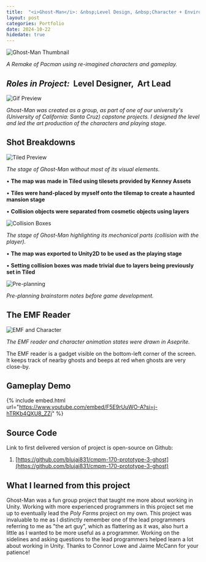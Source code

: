 ```yaml
---
title:  "<i>Ghost-Man</i>: &nbsp;Level Design, &nbsp;Character + Environment Art - <i>Oct 2024</i>"
layout: post
categories: Portfolio
date: 2024-10-22
hidedate: true
---
```


![Ghost-Man Thumbnail](https://isaacwkm.github.io/assets/images/2024-12-26-Ghost-Man/Thumbnail2HQ.png)


*A Remake of Pacman using re-imagined characters and gameplay.*
## *Roles in Project:* &nbsp;Level Designer, &nbsp;Art Lead

![Gif Preview](https://isaacwkm.github.io/assets/images/2024-12-26-Ghost-Man/thumbnailGifNew.gif)

*Ghost-Man was created as a group, as part of one of our university's (University of California: Santa Cruz) capstone projects. I designed the level and led the art production of the characters and playing stage.*

## Shot Breakdowns

![Tiled Preview](https://isaacwkm.github.io/assets/images/2024-12-26-Ghost-Man/tiledPreview.png)

*The stage of Ghost-Man without most of its visual elements.*

• <strong>The map was made in Tiled using tilesets provided by Kenney Assets</strong>

• <strong>Tiles were hand-placed by myself onto the tilemap to create a haunted mansion stage</strong>

• <strong>Collision objects were separated from cosmetic objects using layers</strong>

![Collision Boxes](https://isaacwkm.github.io/assets/images/2024-12-26-Ghost-Man/collision.png)

*The stage of Ghost-Man highlighting its mechanical parts (collision with the player).*

• <strong>The map was exported to Unity2D to be used as the playing stage</strong>

• <strong>Setting collision boxes was made trivial due to layers being previously set in Tiled</strong>

![Pre-planning](https://isaacwkm.github.io/assets/images/2024-12-26-Ghost-Man/preplanning.png)

*Pre-planning brainstorm notes before game development.*

## The EMF Reader

![EMF and Character](https://isaacwkm.github.io/assets/images/2024-12-26-Ghost-Man/spriteAnimationsGhostMan.gif)

*The EMF reader and character animation states were drawn in Aseprite.*

The EMF reader is a gadget visible on the bottom-left corner of the screen. It keeps track of nearby ghosts and beeps at red when ghosts are very close-by.

## Gameplay Demo

{% include embed.html url="https://www.youtube.com/embed/F5E9rUuWO-A?si=j-hTRKb4QXU8_ZZj" %}

## Source Code

Link to first delivered version of project is open-source on Github:
1. [https://github.com/blujai831/cmpm-170-prototype-3-ghost](https://github.com/blujai831/cmpm-170-prototype-3-ghost)

## What I learned from this project

Ghost-Man was a fun group project that taught me more about working in Unity. Working with more experienced programmers in this project set me up to eventually lead the <i>Poly Farms</i> project on my own. This project was invaluable to me as I distinctly remember one of the lead programmers referring to me as "the art guy", which as flattering as it was, also hurt a little as I wanted to be more useful as a programmer. Working on the sidelines and asking questions to the lead programmers helped learn a lot about working in Unity. Thanks to Connor Lowe and Jaime McCann for your patience!